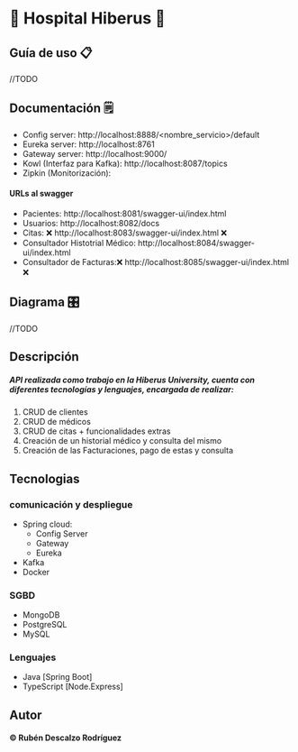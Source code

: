 # 🏥 Hospital Hiberus 🏥

## Guía de uso 📋
//TODO

## Documentación 🗒️
* Config server: http://localhost:8888/<nombre_servicio>/default
* Eureka server: http://localhost:8761
* Gateway server: http://localhost:9000/<servicio>
* Kowl (Interfaz para Kafka): http://localhost:8087/topics
* Zipkin (Monitorización): 

#### URLs al swagger
* Pacientes: http://localhost:8081/swagger-ui/index.html
* Usuarios: http://localhost:8082/docs
* Citas: ❌ http://localhost:8083/swagger-ui/index.html ❌
* Consultador Histotrial Médico: http://localhost:8084/swagger-ui/index.html
* Consultador de Facturas:❌ http://localhost:8085/swagger-ui/index.html ❌

## Diagrama 🎛️
//TODO

## Descripción
##### API realizada como trabajo en la Hiberus University, cuenta con diferentes tecnologías y lenguajes, encargada de realizar:
1. CRUD de clientes
2. CRUD de médicos
3. CRUD de citas + funcionalidades extras
4. Creación de un historial médico y consulta del mismo
5. Creación de las Facturaciones, pago de estas y consulta

## Tecnologias
### comunicación y despliegue
* Spring cloud:
  * Config Server
  * Gateway
  * Eureka
* Kafka
* Docker

### SGBD
* MongoDB
* PostgreSQL
* MySQL

### Lenguajes
* Java [Spring Boot]
* TypeScript [Node.Express]


## Autor
#### © Rubén Descalzo Rodríguez